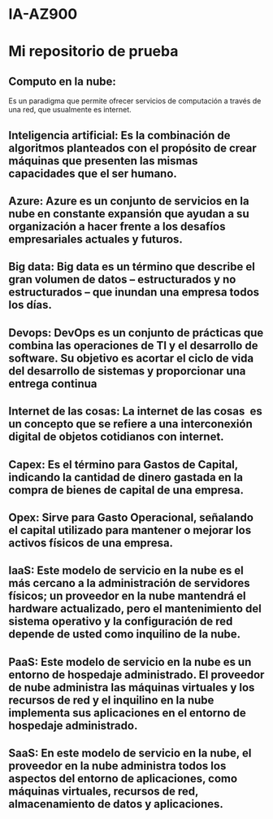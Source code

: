 # IA-AZ900

# Mi repositorio de prueba 

## Computo en la nube: 
   Es un paradigma que permite ofrecer servicios de computación a través de una red, que usualmente es internet. 

## **Inteligencia artificial:** Es la combinación de algoritmos planteados con el propósito de crear máquinas que presenten las mismas capacidades que el ser humano.

## **Azure:** Azure es un conjunto de servicios en la nube en constante expansión que ayudan a su organización a hacer frente a los desafíos empresariales actuales y futuros.

## **Big data:** Big data es un término que describe el gran volumen de datos – estructurados y no estructurados – que inundan una empresa todos los días.

## **Devops:** DevOps es un conjunto de prácticas que combina las operaciones de TI y el desarrollo de software. Su objetivo es acortar el ciclo de vida del desarrollo de sistemas y proporcionar una entrega continua

## **Internet de las cosas:** La internet de las cosas ​ es un concepto que se refiere a una interconexión digital de objetos cotidianos con internet.​​ 

## **Capex:** Es el término para Gastos de Capital, indicando la cantidad de dinero gastada en la compra de bienes de capital de una empresa.

## **Opex:** Sirve para Gasto Operacional, señalando el capital utilizado para mantener o mejorar los activos físicos de una empresa.

## **IaaS:** Este modelo de servicio en la nube es el más cercano a la administración de servidores físicos; un proveedor en la nube mantendrá el hardware actualizado, pero el mantenimiento del sistema operativo y la configuración de red depende de usted como inquilino de la nube.

## **PaaS:** Este modelo de servicio en la nube es un entorno de hospedaje administrado. El proveedor de nube administra las máquinas virtuales y los recursos de red y el inquilino en la nube implementa sus aplicaciones en el entorno de hospedaje administrado.

## **SaaS:** En este modelo de servicio en la nube, el proveedor en la nube administra todos los aspectos del entorno de aplicaciones, como máquinas virtuales, recursos de red, almacenamiento de datos y aplicaciones.
